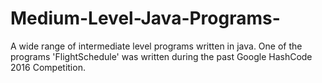 # Medium-Level-Java-Programs-
A wide range of intermediate level  programs written in java. One of the programs 'FlightSchedule' was written during the past Google HashCode 2016 Competition. 

